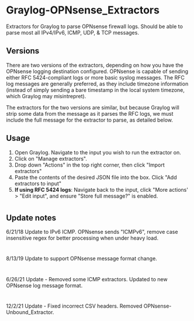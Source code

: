 # Graylog-OPNsense_Extractors
Extractors for Graylog to parse OPNsense firewall logs. Should be able to parse most all IPv4/IPv6, ICMP, UDP, & TCP messages.

## Versions
There are two versions of the extractors, depending on how you have the OPNsense logging destination configured. OPNsense is capable of sending either RFC 5424-compliant logs or more basic syslog messages. The RFC log messages are generally preferred, as they include timezone information (instead of simply sending a bare timestamp in the local system timezone, which Graylog may misintrepret).

The extractors for the two versions are similar, but because Graylog will strip some data from the message as it parses the RFC logs, we must include the full message for the extractor to parse, as detailed below.
## Usage
1. Open Graylog. Navigate to the input you wish to run the extractor on.
2. Click on "Manage extractors". 
3. Drop down "Actions" in the top right corner, then click "Import extractors"
4. Paste the contents of the desired JSON file into the box. Click "Add extractors to input"
5. **If using RFC 5424 logs**: Navigate back to the input, click "More actions' > "Edit input", and ensure "Store full message?" is enabled.
#
## Update notes
6/21/18 Update to IPv6 ICMP. OPNsense sends "ICMPv6", remove case insensitive regex for better processing when under heavy load.
#
8/13/19 Update to support OPNsense message format change.
#
6/26/21 Update - Removed some ICMP extractors. Updated to new OPNsense log message format.
#
12/2/21 Update - Fixed incorrect CSV headers. Removed OPNsense-Unbound_Extractor. 



